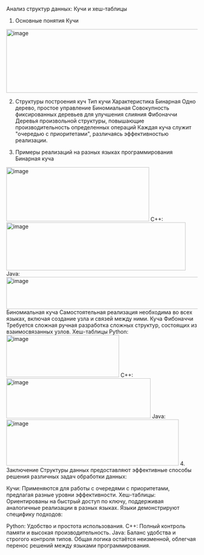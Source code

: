 
Анализ структур данных: Кучи и хеш-таблицы
1. Основные понятия
Кучи
<img width="850" height="167" alt="image" src="https://github.com/user-attachments/assets/affdf300-ef4a-4658-a11e-06ed0f91fccf" />

2. Структуры построения куч
Тип кучи	Характеристика
Бинарная	Одно дерево, простое управление
Биномиальная	Совокупность фиксированных деревьев для улучшения слияния
Фибоначчи	Деревья произвольной структуры, повышающие производительность определенных операций
Каждая куча служит "очередью с приоритетами", различаясь эффективностью реализации.

3. Примеры реализаций на разных языках программирования
Бинарная куча
<img width="376" height="142" alt="image" src="https://github.com/user-attachments/assets/5ae23a82-2771-449c-80d2-94ec4717fa5e" />
C++: 
<img width="472" height="126" alt="image" src="https://github.com/user-attachments/assets/147d9153-a9ca-416a-a53a-183c95a89d81" />
Java:
<img width="633" height="84" alt="image" src="https://github.com/user-attachments/assets/4606b166-4053-4e91-b487-c2a26b099d47" />
Биномиальная куча
Самостоятельная реализация необходима во всех языках, включая создание узла и связей между ними.
Куча Фибоначчи
Требуется сложная ручная разработка сложных структур, состоящих из взаимосвязанных узлов.
Хеш-таблицы
Python: 
<img width="297" height="111" alt="image" src="https://github.com/user-attachments/assets/a35b0930-01a3-44c6-8fec-54d71153bb9b" />
C++: 
<img width="380" height="105" alt="image" src="https://github.com/user-attachments/assets/ff756fde-fa8f-410c-84cf-ec04c00249e3" />
Java: 
<img width="454" height="121" alt="image" src="https://github.com/user-attachments/assets/e9fe0e96-fbc4-4f51-9669-7daa5727259f" />
4. Заключение
Структуры данных предоставляют эффективные способы решения различных задач обработки данных:

Кучи: Применяются для работы с очередями с приоритетами, предлагая разные уровни эффективности.
Хеш-таблицы: Ориентированы на быстрый доступ по ключу, поддерживая аналогичные реализации в разных языках.
Языки демонстрируют специфику подходов:

Python: Удобство и простота использования.
C++: Полный контроль памяти и высокая производительность.
Java: Баланс удобства и строгого контроля типов.
Общая логика остаётся неизменной, облегчая перенос решений между языками программирования.
